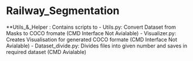 # Railway_Segmentation

**Utils_&_Helper : Contains scripts to
                    - Utils.py: Convert Dataset from Masks to COCO fromate (CMD Interface Not Avialable)
                    - Visualizer.py: Creates Visualisation for generated COCO formate (CMD Interface Not Avialable)
                    - Dataset_divide.py: Divides files into given number and saves in required dataset (CMD Avialable)
                          
                          
